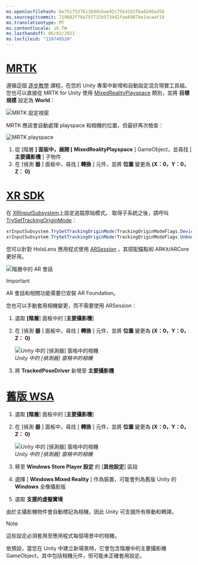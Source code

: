 ```yaml
---
ms.openlocfilehash: 6e751f5376110ddc6ae92c75b4182fba8240a356
ms.sourcegitcommit: 719682f70a75f732b573442fae8987be1acaaf19
ms.translationtype: MT
ms.contentlocale: zh-TW
ms.lasthandoff: 06/02/2021
ms.locfileid: "110748520"
---
```

# <a name="mrtk"></a>[MRTK](#tab/mrtk)
<!-- NEVER CHANGE THE ABOVE LINE! -->

遵循這個 [逐步教學](../../tutorials/mr-learning-base-01.md) 課程，在您的 Unity 專案中新增和自動設定混合現實工具組。 您也可以直接從 MRTK for Unity 使用 [MixedRealityPlayspace](/dotnet/api/microsoft.mixedreality.toolkit.mixedrealityplayspace) 類別，並將 **目標規模** 設定為 **World**：

![MRTK 設定視窗](../../images/mrtk-target-scale.png)

MRTK 應該會自動處理 playspace 和相機的位置，但最好再次檢查：

![MRTK playspace](../../images/mrtk-playspace.png)

1. 從 [階層 **] 面板中，展開 [** **MixedRealityPlayspace** ] GameObject，並尋找 [ **主要攝影機** ] 子物件
2. 在 [偵測 **器** ] 面板中，尋找 [ **轉換** ] 元件，並將 **位置** 變更為 **(X：0，Y：0，Z： 0)**

# <a name="xr-sdk"></a>[XR SDK](#tab/xr)
<!-- NEVER CHANGE THE ABOVE LINE! -->

在 [XRInputSubsystem](https://docs.unity3d.com/Documentation/ScriptReference/XR.XRInputSubsystem.html)上設定追蹤原始模式。 取得子系統之後，請呼叫 [TrySetTrackingOriginMode](https://docs.unity3d.com/Documentation/ScriptReference/XR.XRInputSubsystem.TrySetTrackingOriginMode.html)：

```cs
xrInputSubsystem.TrySetTrackingOriginMode(TrackingOriginModeFlags.Device);
xrInputSubsystem.TrySetTrackingOriginMode(TrackingOriginModeFlags.Unbounded); // Recommendation for OpenXR
```

您可以針對 HoloLens 應用程式使用 [ARSession](https://docs.unity3d.com/Packages/com.unity.xr.arfoundation@2.1/manual/index.html#installing-ar-foundation) ，其搭配錨點和 ARKit/ARCore 更好用。

![階層中的 AR 會話](../../images/xrsdk-arsession.png)

> [!IMPORTANT]
> AR 會話和相關功能需要已安裝 AR Foundation。

您也可以手動套用相機變更，而不需要使用 ARSession：

1. 選取 **[階層**] 面板中的 [**主要攝影機**]
1. 在 [偵測 **器** ] 面板中，尋找 [ **轉換** ] 元件，並將 **位置** 變更為 **(X：0，Y：0，Z： 0)**

   ![Unity 中的 [偵測器] 窗格中的相機](../../images/maincamera-350px.png)  
   *Unity 中的 [偵測器] 窗格中的相機*

1. 將 **TrackedPoseDriver** 新增至 **主要攝影機**

# <a name="legacy-wsa"></a>[舊版 WSA](#tab/wsa)
<!-- NEVER CHANGE THE ABOVE LINE! -->

1. 選取 **[階層**] 面板中的 [**主要攝影機**]
1. 在 [偵測 **器** ] 面板中，尋找 [ **轉換** ] 元件，並將 **位置** 變更為 **(X：0，Y：0，Z： 0)**

   ![Unity 中的 [偵測器] 窗格中的相機](../../images/maincamera-350px.png)  
   *Unity 中的 [偵測器] 窗格中的相機*

1. 移至 **Windows Store Player 設定** 的 [**其他設定**] 區段
1. 選擇 [ **Windows Mixed Reality** ] 作為裝置，可能會列為舊版 Unity 的 **Windows** 全像攝影版
1. 選取 **支援的虛擬實境**

由於主攝影機物件會自動標記為相機，因此 Unity 可支援所有移動和轉譯。

>[!NOTE]
>這些設定必須套用至應用程式每個場景中的相機。
>
>依預設，當您在 Unity 中建立新場景時，它會包含階層中的主要攝影機 GameObject，其中包括相機元件，但可能未正確套用設定。